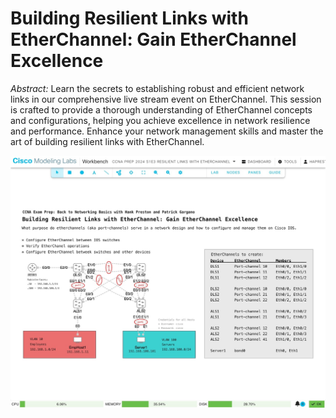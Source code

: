 # Building Resilient Links with EtherChannel: Gain EtherChannel Excellence
*Abstract:* Learn the secrets to establishing robust and efficient network links in our comprehensive live stream event on EtherChannel. This session is crafted to provide a thorough understanding of EtherChannel concepts and configurations, helping you achieve excellence in network resilience and performance. Enhance your network management skills and master the art of building resilient links with EtherChannel.


![](s1e3-etherchannel.jpeg)